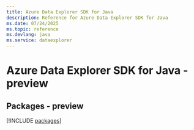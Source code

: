 ```yaml
---
title: Azure Data Explorer SDK for Java
description: Reference for Azure Data Explorer SDK for Java
ms.date: 07/24/2025
ms.topic: reference
ms.devlang: java
ms.service: dataexplorer
---
```

# Azure Data Explorer SDK for Java - preview
## Packages - preview
[!INCLUDE [packages](data-explorer-index.md)]